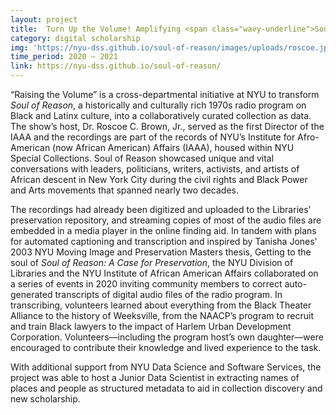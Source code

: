```yaml
---
layout: project
title:  Turn Up the Volume! Amplifying <span class="wavy-underline">Soul of Reason</span>
category: digital scholarship
img: 'https://nyu-dss.github.io/soul-of-reason/images/uploads/roscoe.jpg'
time_period: 2020 – 2021
link: https://nyu-dss.github.io/soul-of-reason/
---
```


“Raising the Volume” is a cross-departmental initiative at NYU to transform *Soul of Reason*, a historically and culturally rich 1970s radio program on Black and Latinx culture, into a collaboratively curated collection as data. The show’s host, Dr. Roscoe C. Brown, Jr., served as the first Director of the IAAA and the recordings are part of the records of NYU’s Institute for Afro-American (now African American) Affairs (IAAA), housed within NYU Special Collections. Soul of Reason showcased unique and vital conversations with leaders, politicians, writers, activists, and artists of African descent in New York City during the civil rights and Black Power and Arts movements that spanned nearly two decades.

The recordings had already been digitized and uploaded to the Libraries’ preservation repository, and streaming copies of most of the audio files are embedded in a media player in the online finding aid. In tandem with plans for automated captioning and transcription and inspired by Tanisha Jones' 2003 NYU Moving Image and Preservation Masters thesis, Getting to the soul of *Soul of Reason: A Case for Preservation*, the NYU Division of Libraries and the NYU Institute of African American Affairs collaborated on a series of events in 2020 inviting community members to correct auto-generated transcripts of digital audio files of the radio program. In transcribing, volunteers learned about everything from the Black Theater Alliance to the history of Weeksville, from the NAACP’s program to recruit and train Black lawyers to the impact of Harlem Urban Development Corporation. Volunteers—including the program host’s own daughter—were encouraged to contribute their knowledge and lived experience to the task.

With additional support from NYU Data Science and Software Services, the project was able to host a Junior Data Scientist in extracting names of places and people as structured metadata to aid in collection discovery and new scholarship.
